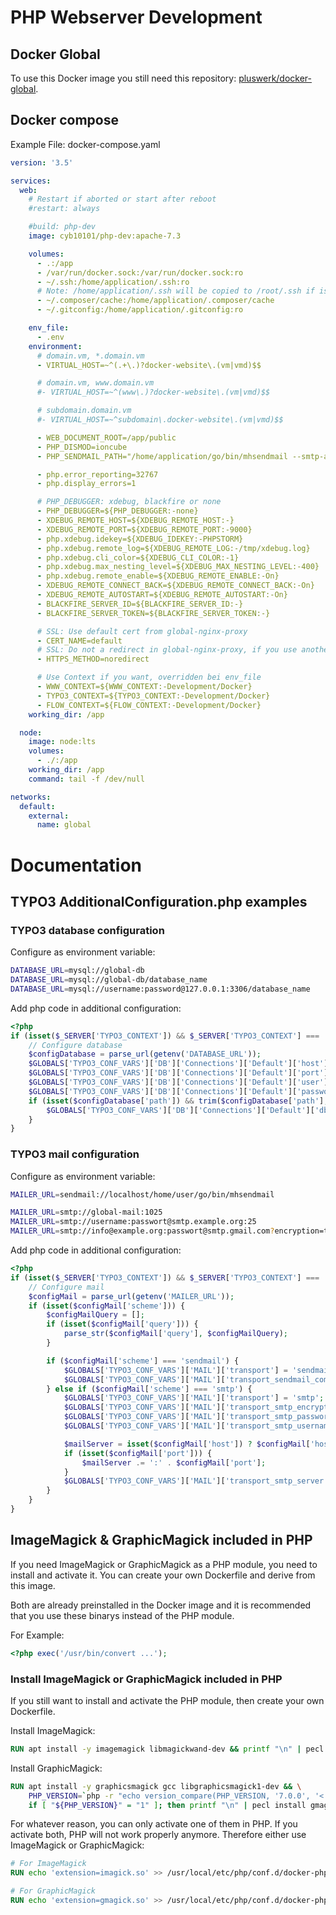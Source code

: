 # PHP Webserver Development

## Docker Global

To use this Docker image you still need this repository:
[pluswerk/docker-global](https://github.com/pluswerk/docker-global).

## Docker compose

Example File: docker-compose.yaml

```yaml
version: '3.5'

services:
  web:
    # Restart if aborted or start after reboot
    #restart: always

    #build: php-dev
    image: cyb10101/php-dev:apache-7.3

    volumes:
      - .:/app
      - /var/run/docker.sock:/var/run/docker.sock:ro
      - ~/.ssh:/home/application/.ssh:ro
      # Note: /home/application/.ssh will be copied to /root/.ssh if is empty or not exists
      - ~/.composer/cache:/home/application/.composer/cache
      - ~/.gitconfig:/home/application/.gitconfig:ro

    env_file:
      - .env
    environment:
      # domain.vm, *.domain.vm
      - VIRTUAL_HOST=~^(.+\.)?docker-website\.(vm|vmd)$$

      # domain.vm, www.domain.vm
      #- VIRTUAL_HOST=~^(www\.)?docker-website\.(vm|vmd)$$

      # subdomain.domain.vm
      #- VIRTUAL_HOST=~^subdomain\.docker-website\.(vm|vmd)$$

      - WEB_DOCUMENT_ROOT=/app/public
      - PHP_DISMOD=ioncube
      - PHP_SENDMAIL_PATH="/home/application/go/bin/mhsendmail --smtp-addr=global-mail:1025"

      - php.error_reporting=32767
      - php.display_errors=1

      # PHP_DEBUGGER: xdebug, blackfire or none
      - PHP_DEBUGGER=${PHP_DEBUGGER:-none}
      - XDEBUG_REMOTE_HOST=${XDEBUG_REMOTE_HOST:-}
      - XDEBUG_REMOTE_PORT=${XDEBUG_REMOTE_PORT:-9000}
      - php.xdebug.idekey=${XDEBUG_IDEKEY:-PHPSTORM}
      - php.xdebug.remote_log=${XDEBUG_REMOTE_LOG:-/tmp/xdebug.log}
      - php.xdebug.cli_color=${XDEBUG_CLI_COLOR:-1}
      - php.xdebug.max_nesting_level=${XDEBUG_MAX_NESTING_LEVEL:-400}
      - php.xdebug.remote_enable=${XDEBUG_REMOTE_ENABLE:-On}
      - XDEBUG_REMOTE_CONNECT_BACK=${XDEBUG_REMOTE_CONNECT_BACK:-On}
      - XDEBUG_REMOTE_AUTOSTART=${XDEBUG_REMOTE_AUTOSTART:-On}
      - BLACKFIRE_SERVER_ID=${BLACKFIRE_SERVER_ID:-}
      - BLACKFIRE_SERVER_TOKEN=${BLACKFIRE_SERVER_TOKEN:-}

      # SSL: Use default cert from global-nginx-proxy
      - CERT_NAME=default
      # SSL: Do not a redirect in global-nginx-proxy, if you use another port than 443
      - HTTPS_METHOD=noredirect

      # Use Context if you want, overridden bei env_file
      - WWW_CONTEXT=${WWW_CONTEXT:-Development/Docker}
      - TYPO3_CONTEXT=${TYPO3_CONTEXT:-Development/Docker}
      - FLOW_CONTEXT=${FLOW_CONTEXT:-Development/Docker}
    working_dir: /app

  node:
    image: node:lts
    volumes:
      - ./:/app
    working_dir: /app
    command: tail -f /dev/null

networks:
  default:
    external:
      name: global
```

# Documentation

## TYPO3 AdditionalConfiguration.php examples

### TYPO3 database configuration

Configure as environment variable:

```bash
DATABASE_URL=mysql://global-db
DATABASE_URL=mysql://global-db/database_name
DATABASE_URL=mysql://username:password@127.0.0.1:3306/database_name
```

Add php code in additional configuration:

```php
<?php
if (isset($_SERVER['TYPO3_CONTEXT']) && $_SERVER['TYPO3_CONTEXT'] === 'Development/Docker') {
    // Configure database
    $configDatabase = parse_url(getenv('DATABASE_URL'));
    $GLOBALS['TYPO3_CONF_VARS']['DB']['Connections']['Default']['host'] = isset($configDatabase['host']) ? $configDatabase['host'] : 'global-db';
    $GLOBALS['TYPO3_CONF_VARS']['DB']['Connections']['Default']['port'] = isset($configDatabase['port']) ? $configDatabase['port'] : '3306';
    $GLOBALS['TYPO3_CONF_VARS']['DB']['Connections']['Default']['user'] = isset($configDatabase['user']) ? $configDatabase['user'] : 'root';
    $GLOBALS['TYPO3_CONF_VARS']['DB']['Connections']['Default']['password'] = isset($configDatabase['pass']) ? $configDatabase['pass'] : 'root';
    if (isset($configDatabase['path']) && trim($configDatabase['path'], '/') !== '') {
        $GLOBALS['TYPO3_CONF_VARS']['DB']['Connections']['Default']['dbname'] = trim($configDatabase['path'], '/');
    }
}
```

### TYPO3 mail configuration

Configure as environment variable:

```bash
MAILER_URL=sendmail://localhost/home/user/go/bin/mhsendmail

MAILER_URL=smtp://global-mail:1025
MAILER_URL=smtp://username:passwort@smtp.example.org:25
MAILER_URL=smtp://info@example.org:passwort@smtp.gmail.com?encryption=tls
```

Add php code in additional configuration:

```php
<?php
if (isset($_SERVER['TYPO3_CONTEXT']) && $_SERVER['TYPO3_CONTEXT'] === 'Development/Docker') {
    // Configure mail
    $configMail = parse_url(getenv('MAILER_URL'));
    if (isset($configMail['scheme'])) {
        $configMailQuery = [];
        if (isset($configMail['query'])) {
            parse_str($configMail['query'], $configMailQuery);
        }

        if ($configMail['scheme'] === 'sendmail') {
            $GLOBALS['TYPO3_CONF_VARS']['MAIL']['transport'] = 'sendmail';
            $GLOBALS['TYPO3_CONF_VARS']['MAIL']['transport_sendmail_command'] = isset($configMail['path']) ? $configMail['path'] : '/home/user/go/bin/mhsendmail';
        } else if ($configMail['scheme'] === 'smtp') {
            $GLOBALS['TYPO3_CONF_VARS']['MAIL']['transport'] = 'smtp';
            $GLOBALS['TYPO3_CONF_VARS']['MAIL']['transport_smtp_encrypt'] = isset($configMailQuery['encryption']) ? $configMailQuery['encryption'] : '';
            $GLOBALS['TYPO3_CONF_VARS']['MAIL']['transport_smtp_password'] = isset($configMail['pass']) ? $configMail['pass'] : '';
            $GLOBALS['TYPO3_CONF_VARS']['MAIL']['transport_smtp_username'] = isset($configMail['user']) ? $configMail['user'] : '';

            $mailServer = isset($configMail['host']) ? $configMail['host'] : '';
            if (isset($configMail['port'])) {
                $mailServer .= ':' . $configMail['port'];
            }
            $GLOBALS['TYPO3_CONF_VARS']['MAIL']['transport_smtp_server'] = $mailServer;
        }
    }
}
```

## ImageMagick & GraphicMagick included in PHP

If you need ImageMagick or GraphicMagick as a PHP module, you need to install and activate it.
You can create your own Dockerfile and derive from this image.

Both are already preinstalled in the Docker image and it is recommended that you use these binarys instead of the PHP module.

For Example:

```php
<?php exec('/usr/bin/convert ...');
```

### Install ImageMagick or GraphicMagick included in PHP

If you still want to install and activate the PHP module, then create your own Dockerfile.

Install ImageMagick:

```dockerfile
RUN apt install -y imagemagick libmagickwand-dev && printf "\n" | pecl install imagick
```

Install GraphicMagick:

```dockerfile
RUN apt install -y graphicsmagick gcc libgraphicsmagick1-dev && \
    PHP_VERSION=`php -r "echo version_compare(PHP_VERSION, '7.0.0', '<');";` && \
    if [ "${PHP_VERSION}" = "1" ]; then printf "\n" | pecl install gmagick-1.1.7RC3; else printf "\n" | pecl install gmagick-2.0.5RC1; fi;
```

For whatever reason, you can only activate one of them in PHP. If you activate both, PHP will not work properly anymore.
Therefore either use ImageMagick or GraphicMagick:

```dockerfile
# For ImageMagick
RUN echo 'extension=imagick.so' >> /usr/local/etc/php/conf.d/docker-php-ext-magick.ini;

# For GraphicMagick
RUN echo 'extension=gmagick.so' >> /usr/local/etc/php/conf.d/docker-php-ext-magick.ini;
```

